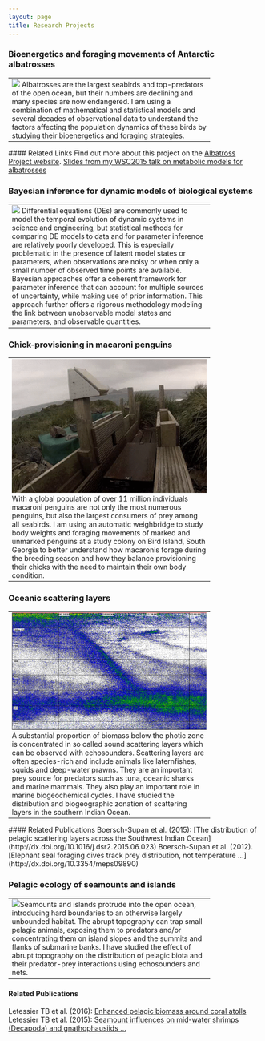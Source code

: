 ```yaml
---
layout: page
title: Research Projects
---
```



### Bioenergetics and foraging movements of Antarctic albatrosses
<table style="width:80%"><tr><td>
<img class="img-research" src="http://leah.johnson-gramacy.com/albatross/wp-content/gallery/at-sea/JC66-800px-wm-2573.jpg"></img> Albatrosses are the largest seabirds and top-predators of the open ocean, but their numbers are declining and many species are now endangered. I am using a combination of mathematical and statistical models and several decades of observational data to understand the factors affecting the population dynamics of these birds by studying their bioenergetics and foraging strategies. 
</td></tr></table>
#### Related Links
Find out more about this project on the <a href="http://leah.johnson-gramacy.com/albatross">Albatross Project website</a>.
<a href="https://figshare.com/articles/Unravelling_physiological_and_ecological_determinants_of_albatross_chick_growth/1591048">Slides from my WSC2015 talk on metabolic models for albatrosses</a> 


### Bayesian inference for dynamic models of biological systems
<table style="width:80%"><tr><td>
<img class="img-research" src="http://leah.johnson-gramacy.com/QED/wp-content/uploads/2015/12/pretty_pairs_full_model_teixdat_crop-1170x470.jpg"></img> Differential equations (DEs) are commonly used to model the temporal evolution of dynamic
systems in science and engineering, but statistical methods for comparing DE models to data
and for parameter inference are relatively poorly developed. This is especially problematic in
the presence of latent model states or parameters, when observations are noisy or when only a
small number of observed time points are available.<br>
Bayesian approaches offer a coherent framework for parameter inference that can account for
multiple sources of uncertainty, while making use of prior information. This approach further
offers a rigorous methodology modeling the link between unobservable model states and
parameters, and observable quantities.
</td></tr></table>

### Chick-provisioning in macaroni penguins
<table style="width:80%"><tr><td>
<img class="img-research" src="/public/images/jumping_out_crop.gif"></img> With a global population of over 11 million individuals macaroni penguins are not only the most numerous penguins, but also the largest consumers of prey among all seabirds. I am using an automatic weighbridge to study body weights and foraging movements of marked and unmarked penguins at a study colony on Bird Island, South Georgia to better understand how macaronis forage during the breeding season and how they balance provisioning their chicks with the need to maintain their own body condition.
</td></tr></table>

### Oceanic scattering layers
<table style="width:80%"><tr><td>
<img class="img-research" src="/public/images/DVM38kHz.jpg"></img>A substantial proportion of biomass below the photic zone is concentrated in so called sound scattering layers which can be observed with echosounders. Scattering layers are often species-rich and include animals like laternfishes, squids and deep-water prawns. They are an important prey source for predators such as tuna, oceanic sharks and marine mammals. They also play an important role in marine biogeochemical cycles. I have studied the distribution and biogeographic zonation of scattering layers in the southern Indian Ocean. 
</td></tr></table>
#### Related Publications
Boersch-Supan et al. (2015): [The distribution of pelagic scattering layers across the Southwest Indian Ocean](http://dx.doi.org/10.1016/j.dsr2.2015.06.023)
Boersch-Supan et al. (2012). [Elephant seal foraging dives track prey distribution, not temperature ...](http://dx.doi.org/10.3354/meps09890)

### Pelagic ecology of seamounts and islands 
<table style="width:80%"><tr><td>
<img class="img-research" src="http://news.bbcimg.co.uk/media/images/51453000/gif/_51453465_pic6.gif"></img>Seamounts and islands protrude into the open ocean, introducing hard boundaries to an otherwise largely unbounded habitat. The abrupt topography can trap small pelagic animals, exposing them to predators and/or concentrating them on island slopes and the summits and flanks of submarine banks. I have studied the effect of abrupt topography on the distribution of pelagic biota and their predator-prey interactions using echosounders and nets.
</td></tr></table>

#### Related Publications
Letessier TB et al. (2016): [Enhanced pelagic biomass around coral atolls](http://dx.doi.org/10.3354/meps11675)
Letessier TB et al. (2015): [Seamount influences on mid-water shrimps (Decapoda) and gnathophausiids ...](http://dx.doi.org/10.1016/j.dsr2.2015.05.009)



